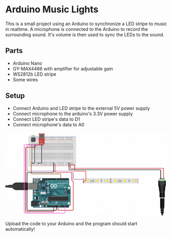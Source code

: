 # Arduino Music Lights

This is a small project using an Arduino to synchronize a LED stripe to music in realtime. A microphone is connected to the Arduino to record the surrounding sound. It's volume is then used to sync the LEDs to the sound.

## Parts

* Arduino Nano
* GY-MAX4466 with amplifier for adjustable gain
* WS2812b LED stripe
* Some wires

## Setup

* Connect Arduino and LED stripe to the external 5V power supply
* Connect microphone to the arduino's 3.3V power supply
* Connect LED stripe's data to D1
* Connect microphone's data to A0

![Image of the final circuit](./circuit.png)

Upload the code to your Arduino and the program should start automatically!